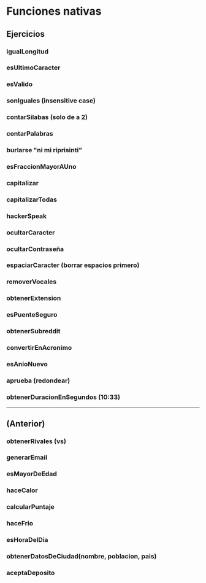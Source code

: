 # Funciones nativas

## Ejercicios

### igualLongitud

### esUltimoCaracter

### esValido

### sonIguales (insensitive case)

### contarSilabas (solo de a 2)

### contarPalabras

### burlarse "ni mi riprisinti"

### esFraccionMayorAUno

### capitalizar

### capitalizarTodas

### hackerSpeak

### ocultarCaracter

### ocultarContraseña

### espaciarCaracter (borrar espacios primero)

### removerVocales

### obtenerExtension

### esPuenteSeguro

### obtenerSubreddit

### convertirEnAcronimo

### esAnioNuevo

### aprueba (redondear)

### obtenerDuracionEnSegundos (10:33)

---

## (Anterior)

### obtenerRivales (vs)

### generarEmail

### esMayorDeEdad

### haceCalor

### calcularPuntaje
### haceFrio

### esHoraDelDia

### obtenerDatosDeCiudad(nombre, poblacion, pais)

### aceptaDeposito
